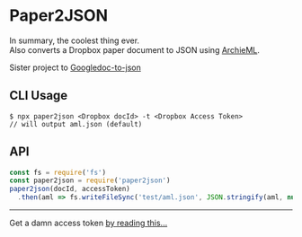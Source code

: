 # Paper2JSON  
 In summary, the coolest thing ever.  
 Also converts a Dropbox paper document to JSON using [ArchieML](http://archieml.org/).

Sister project to [Googledoc-to-json](https://github.com/bradoyler/googledoc-to-json)

## CLI Usage  
```
$ npx paper2json <Dropbox docId> -t <Dropbox Access Token>
// will output aml.json (default)
```

## API
```javascript
const fs = require('fs')
const paper2json = require('paper2json')
paper2json(docId, accessToken)
  .then(aml => fs.writeFileSync('test/aml.json', JSON.stringify(aml, null, '\t')))

```

---
Get a damn access token  [by reading this...](https://blogs.dropbox.com/developers/2014/05/generate-an-access-token-for-your-own-account/)
